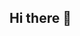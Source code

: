 ## Hi there 👋

<!--
**men21049/men21049** is a ✨ _special_ ✨ repository because its `README.md` (this file) appears on your GitHub profile.

Here are some ideas to get you started:

- 🔭 I’m currently working on AWS, Azure and as a data engineer
- 🌱 I’m currently learning learning React, Python for data analysis, d3.js
- 💬 Ask me about data engineer and SQL
- 📫 How to reach me: https://www.linkedin.com/in/juan-carlos-m-85b20370
Feel free to explore my repositories and don't hesitate to reach out. Happy coding! 🚀
-->
